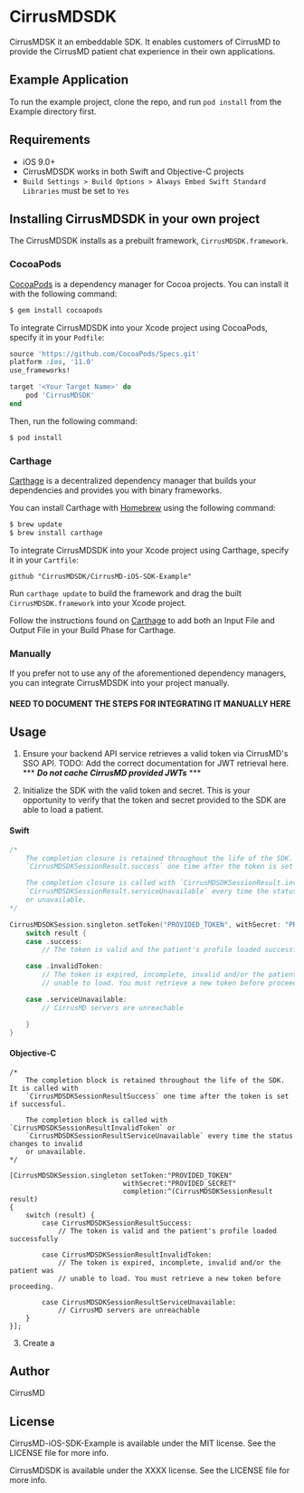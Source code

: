 # CirrusMDSDK

CirrusMDSK it an embeddable SDK. It enables customers of CirrusMD to provide the CirrusMD patient chat experience in their own applications.

## Example Application

To run the example project, clone the repo, and run `pod install` from the Example directory first.

## Requirements

- iOS 9.0+
- CirrusMDSDK works in both Swift and Objective-C projects
- `Build Settings > Build Options > Always Embed Swift Standard Libraries` must be set to `Yes`

## Installing CirrusMDSDK in your own project

The CirrusMDSDK installs as a prebuilt framework, `CirrusMDSDK.framework`.

### CocoaPods

[CocoaPods](http://cocoapods.org) is a dependency manager for Cocoa projects. You can install it with the following command:

```bash
$ gem install cocoapods
```

To integrate CirrusMDSDK into your Xcode project using CocoaPods, specify it in your `Podfile`:

```ruby
source 'https://github.com/CocoaPods/Specs.git'
platform :ios, '11.0'
use_frameworks!

target '<Your Target Name>' do
    pod 'CirrusMDSDK'
end
```

Then, run the following command:

```bash
$ pod install
```

### Carthage

[Carthage](https://github.com/Carthage/Carthage) is a decentralized dependency manager that builds your dependencies and provides you with binary frameworks.

You can install Carthage with [Homebrew](http://brew.sh/) using the following command:

```bash
$ brew update
$ brew install carthage
```

To integrate CirrusMDSDK into your Xcode project using Carthage, specify it in your `Cartfile`:

```ogdl
github "CirrusMDSDK/CirrusMD-iOS-SDK-Example"
```

Run `carthage update` to build the framework and drag the built `CirrusMDSDK.framework` into your Xcode project.

Follow the instructions found on [Carthage](https://github.com/Carthage/Carthage) to add both an Input File and Output File in your Build Phase for Carthage.

### Manually

If you prefer not to use any of the aforementioned dependency managers, you can integrate CirrusMDSDK into your project manually.

#### NEED TO DOCUMENT THE STEPS FOR INTEGRATING IT MANUALLY HERE

## Usage

1. Ensure your backend API service retrieves a valid token via CirrusMD's SSO API. TODO: Add the correct documentation for JWT retrieval here.
*** **_Do not cache CirrusMD provided JWTs_** ***

2. Initialize the SDK with the valid token and secret. This is your opportunity to verify that the token and secret provided to the SDK are able to load a patient.

#### Swift

```swift
/*
    The completion closure is retained throughout the life of the SDK. It is called with
    `CirrusMDSDKSessionResult.success` one time after the token is set if successful.

    The completion closure is called with `CirrusMDSDKSessionResult.invalidToken` or
    `CirrusMDSDKSessionResult.serviceUnavailable` every time the status changes to invalid
    or unavailable.
*/

CirrusMDSDKSession.singleton.setToken("PROVIDED_TOKEN", withSecret: "PROVIDED_SECRET") { result in
    switch result {
    case .success:
        // The token is valid and the patient's profile loaded successfully

    case .invalidToken:
        // The token is expired, incomplete, invalid and/or the patient was
        // unable to load. You must retrieve a new token before proceeding.

    case .serviceUnavailable:
        // CirrusMD servers are unreachable

    }
}
```

#### Objective-C

```obj-c
/*
    The completion block is retained throughout the life of the SDK. It is called with
    `CirrusMDSDKSessionResultSuccess` one time after the token is set if successful.

    The completion block is called with `CirrusMDSDKSessionResultInvalidToken` or
    `CirrusMDSDKSessionResultServiceUnavailable` every time the status changes to invalid
    or unavailable.
*/

[CirrusMDSDKSession.singleton setToken:"PROVIDED_TOKEN"
                            withSecret:"PROVIDED_SECRET"
                            completion:^(CirrusMDSDKSessionResult result)
{
    switch (result) {
        case CirrusMDSDKSessionResultSuccess:
            // The token is valid and the patient's profile loaded successfully

        case CirrusMDSDKSessionResultInvalidToken:
            // The token is expired, incomplete, invalid and/or the patient was
            // unable to load. You must retrieve a new token before proceeding.

        case CirrusMDSDKSessionResultServiceUnavailable:
            // CirrusMD servers are unreachable
    }
}];
```
3. Create a

## Author

CirrusMD

## License

CirrusMD-iOS-SDK-Example is available under the MIT license. See the LICENSE file for more info.

CirrusMDSDK is available under the XXXX license. See the LICENSE file for more info.
